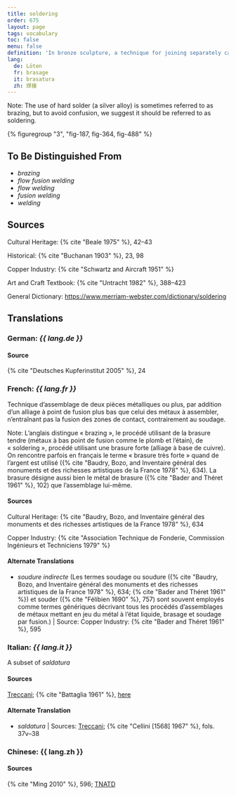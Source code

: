 ```yaml
---
title: soldering
order: 675
layout: page
tags: vocabulary
toc: false
menu: false
definition: 'In bronze sculpture, a technique for joining separately cast parts, {% def "inlays" %}, {% def "overlays" %}, or repairs, or for filling {% def "casting defects" %}, by adding a metal with a lower melting temperature than that of the primary cast. As a rule of thumb, solder is white (alloys of silver, tin, lead, etc.), whereas {% def "brazing" %} is yellow (copper alloys). Two types of solder include soft solder (low-melting-temperature alloys such as a combination of lead, tin, and/or bismuth) and hard solder (higher-melting-temperature silver alloys).'
lang:
  de: Löten
  fr: brasage
  it: brasatura
  zh: 焊接
---
```


<div class="backmatter">
Note: The use of hard solder (a silver alloy) is sometimes referred to as brazing, but to avoid confusion, we suggest it should be referred to as soldering.
</div>

{% figuregroup "3", "fig-187, fig-364, fig-488" %}

## To Be Distinguished From

- *brazing*
- *flow fusion welding*
- *flow welding*
- *fusion welding*
- *welding*

## Sources

Cultural Heritage: {% cite "Beale 1975" %}, 42–43

Historical: {% cite "Buchanan 1903" %}, 23, 98

Copper Industry: {% cite "Schwartz and Aircraft 1951" %}

Art and Craft Textbook: {% cite "Untracht 1982" %}, 388–423

General Dictionary: <https://www.merriam-webster.com/dictionary/soldering>

## Translations

<div class="accordion">

### **German**: *{{ lang.de }}*

#### Source

{% cite "Deutsches Kupferinstitut 2005" %}, 24

### **French**: *{{ lang.fr }}*

Technique d’assemblage de deux pièces métalliques ou plus, par addition d’un alliage à point de fusion plus bas que celui des métaux à assembler, n’entraînant pas la fusion des zones de contact, contrairement au soudage.

<div class="backmatter">
Note: L’anglais distingue « brazing », le procédé utilisant de la brasure tendre (métaux à bas point de fusion comme le plomb et l’étain), de « soldering », procédé utilisant une brasure forte (alliage à base de cuivre). On rencontre parfois en français le terme « brasure très forte » quand de l’argent est utilisé ({% cite "Baudry, Bozo, and Inventaire général des monuments et des richesses artistiques de la France 1978" %}, 634). La brasure désigne aussi bien le métal de brasure ({% cite "Bader and Théret 1961" %}, 102) que l’assemblage lui-même.
</div>

#### Sources

Cultural Heritage: {% cite "Baudry, Bozo, and Inventaire général des monuments et des richesses artistiques de la France 1978" %}, 634

Copper Industry: {% cite "Association Technique de Fonderie, Commission Ingénieurs et Techniciens 1979" %}

#### Alternate Translations

- *soudure indirecte* (Les termes soudage ou soudure ({% cite "Baudry, Bozo, and Inventaire général des monuments et des richesses artistiques de la France 1978" %}, 634; {% cite "Bader and Théret 1961" %}) et souder ({% cite "Félibien 1690" %}, 757) sont souvent employés comme termes génériques décrivant tous les procédés d’assemblages de métaux mettant en jeu du métal à l’état liquide, brasage et soudage par fusion.) | Source: Copper Industry: {% cite "Bader and Théret 1961" %}, 595

### **Italian**: *{{ lang.it }}*

A subset of *saldatura*

#### Sources

[Treccani](https://www.treccani.it/vocabolario/ricerca/brasatura/); {% cite "Battaglia 1961" %}, [here](http://www.gdli.it/pdf_viewer/Scripts/pdf.js/web/viewer.asp?file=/PDF/GDLI02/GDLI_02_ocr_364.pdf&parola=brasatura)

#### Alternate Translation

- *saldatura* | Sources: [Treccani](https://www.treccani.it/enciclopedia/saldatura/); {% cite "Cellini [1568] 1967" %}, fols. 37v–38

### **Chinese**: {{ lang.zh }}

#### Sources

{% cite "Ming 2010" %}, 596; [TNATD](https://terms.naer.edu.tw/detail/993229/?index=4)

</div>
